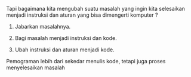 Tapi bagaimana kita mengubah suatu masalah yang ingin kita selesaikan menjadi instruksi dan aturan yang bisa dimengerti komputer ?

1. Jabarkan masalahnya.

2. Bagi masalah menjadi instruksi dan kode.

3. Ubah instruksi dan aturan menjadi kode.

Pemograman lebih dari sekedar menulis kode, tetapi juga proses menyelesaikan masalah

